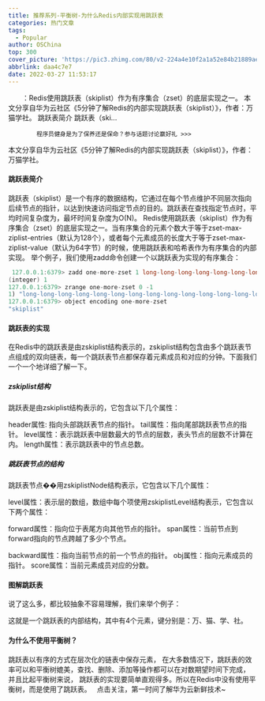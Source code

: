 ```yaml
---
title: 推荐系列-平衡树-为什么Redis内部实现用跳跃表
categories: 热门文章
tags:
  - Popular
author: OSChina
top: 300
cover_picture: 'https://pic3.zhimg.com/80/v2-224a4e10f2a1a52e84b21889aea08742_720w.jpg'
abbrlink: daa4c7e7
date: 2022-03-27 11:53:17
---
```


&emsp;&emsp;：Redis使用跳跃表（skiplist）作为有序集合（zset）的底层实现之一。 本文分享自华为云社区《5分钟了解Redis的内部实现跳跃表（skiplist）》，作者：万猫学社。 跳跃表简介 跳跃表（ski...
<!-- more -->

                                                                                                                    
            程序员健身是为了保养还是保命？参与话题讨论赢好礼 >>>
            
                                                                                                     
本文分享自华为云社区《5分钟了解Redis的内部实现跳跃表（skiplist）》，作者：万猫学社。 
 
#### 跳跃表简介 
跳跃表（skiplist）是一个有序的数据结构，它通过在每个节点维护不同层次指向后续节点的指针，以达到快速访问指定节点的目的。跳跃表在查找指定节点时，平均时间复杂度为，最坏时间复杂度为O(N)。 
Redis使用跳跃表（skiplist）作为有序集合（zset）的底层实现之一。当有序集合的元素个数大于等于zset-max-ziplist-entries（默认为128个），或者每个元素成员的长度大于等于zset-max-ziplist-value（默认为64字节）的时候，使用跳跃表和哈希表作为有序集合的内部实现。 
举个例子，我们使用zadd命令创建一个以跳跃表为实现的有序集合： 
 
  
 ```java 
  127.0.0.1:6379> zadd one-more-zset 1 long-long-long-long-long-long-long-long-long-long-long-long-long-long
(integer) 1
127.0.0.1:6379> zrange one-more-zset 0 -1
1) "long-long-long-long-long-long-long-long-long-long-long-long-long-long"
127.0.0.1:6379> object encoding one-more-zset
"skiplist"
  ``` 
  
 
 
#### 跳跃表的实现 
在Redis中的跳跃表是由zskiplist结构表示的，zskiplist结构包含由多个跳跃表节点组成的双向链表，每一个跳跃表节点都保存着元素成员和对应的分钟。下面我们一个一个地详细了解一下。 
 
##### zskiplist结构 
跳跃表是由zskiplist结构表示的，它包含以下几个属性： 
 
 header属性: 指向头部跳跃表节点的指针。 
 tail属性：指向尾部跳跃表节点的指针。 
 level属性：表示跳跃表中层数最大的节点的层数，表头节点的层数不计算在内。 
 length属性：表示跳跃表中的节点总数。 
 
 
##### 跳跃表节点的结构 
跳跃表节点��用zskiplistNode结构表示，它包含以下几个属性： 
 
 level属性：表示层的数组，数组中每个项使用zskiplistLevel结构表示，它包含以下两个属性： 
   
   forward属性：指向位于表尾方向其他节点的指针。 
   span属性：当前节点到forward指向的节点跨越了多少个节点。 
    
 backward属性：指向当前节点的前一个节点的指针。 
 obj属性：指向元素成员的指针。 
 score属性：当前元素成员对应的分数。 
 
 
#### 图解跳跃表 
说了这么多，都比较抽象不容易理解，我们来举个例子： 
 
这就是一个跳跃表的内部结构，其中有4个元素，键分别是：万、猫、学、社。 
 
#### 为什么不使用平衡树？ 
跳跃表以有序的方式在层次化的链表中保存元素， 在大多数情况下，跳跃表的效率可以和平衡树媲美，查找、删除、添加等操作都可以在对数期望时间下完成， 并且比起平衡树来说， 跳跃表的实现要简单直观得多。所以在Redis中没有使用平衡树，而是使用了跳跃表。 
  
点击关注，第一时间了解华为云新鲜技术~
                                        